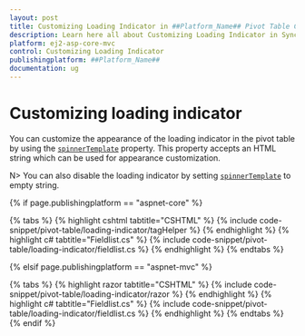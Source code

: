 ```yaml
---
layout: post
title: Customizing Loading Indicator in ##Platform_Name## Pivot Table Component
description: Learn here all about Customizing Loading Indicator in Syncfusion ##Platform_Name## Pivot Table component of Syncfusion Essential JS 2 and more.
platform: ej2-asp-core-mvc
control: Customizing Loading Indicator
publishingplatform: ##Platform_Name##
documentation: ug
---
```


# Customizing loading indicator

You can customize the appearance of the loading indicator in the pivot table by using the [`spinnerTemplate`](https://help.syncfusion.com/cr/aspnetcore-js2/Syncfusion.EJ2.PivotView.PivotView.html#Syncfusion_EJ2_PivotView_PivotView_SpinnerTemplate) property. This property accepts an HTML string which can be used for appearance customization.

N> You can also disable the loading indicator by setting [`spinnerTemplate`](https://help.syncfusion.com/cr/aspnetcore-js2/Syncfusion.EJ2.PivotView.PivotView.html#Syncfusion_EJ2_PivotView_PivotView_SpinnerTemplate) to empty string.

{% if page.publishingplatform == "aspnet-core" %}

{% tabs %}
{% highlight cshtml tabtitle="CSHTML" %}
{% include code-snippet/pivot-table/loading-indicator/tagHelper %}
{% endhighlight %}
{% highlight c# tabtitle="Fieldlist.cs" %}
{% include code-snippet/pivot-table/loading-indicator/fieldlist.cs %}
{% endhighlight %}
{% endtabs %}

{% elsif page.publishingplatform == "aspnet-mvc" %}

{% tabs %}
{% highlight razor tabtitle="CSHTML" %}
{% include code-snippet/pivot-table/loading-indicator/razor %}
{% endhighlight %}
{% highlight c# tabtitle="Fieldlist.cs" %}
{% include code-snippet/pivot-table/loading-indicator/fieldlist.cs %}
{% endhighlight %}
{% endtabs %}
{% endif %}

